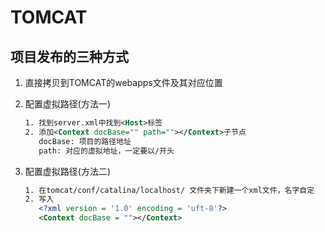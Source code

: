 # TOMCAT

## 项目发布的三种方式

1. 直接拷贝到TOMCAT的webapps文件及其对应位置

2. 配置虚拟路径(方法一)

     ```xml
     1. 找到server.xml中找到<Host>标签
     2. 添加<Context docBase="" path=""></Context>子节点
     	docBase: 项目的路径地址 
     	path: 对应的虚拟地址，一定要以/开头
     ```

3. 配置虚拟路径(方法二)

     ```xml
     1. 在tomcat/conf/catalina/localhost/ 文件夹下新建一个xml文件，名字自定
	2. 写入
		<?xml version = '1.0' encoding = 'uft-8'?>
		<Context docBase = ""></Context>
	```

